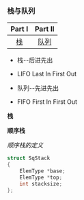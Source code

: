 ###  栈与队列

|  Part I   |   Part II   |
| :-------: | :---------: |
| [栈](#p1) | [队列](#p2) |

* 栈--后进先出 

* LIFO Last In First Out

* 队列--先进先出

* FIFO First In First Out</pro>

<span id="p1"> **栈** </span>

**顺序栈**

*顺序栈的定义*

~~~cpp
struct SqStack
{
    ElemType *base;
    ElemType *top;
    int stacksize;
};
~~~
